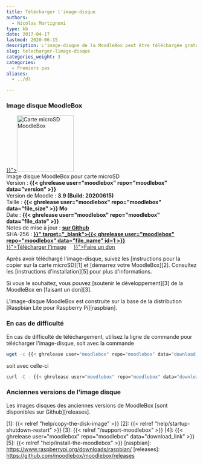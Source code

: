 ```yaml
---
title: Télécharger l'image-disque
authors:
  - Nicolas Martignoni
type: kb
date: 2017-04-17
lastmod: 2020-06-15
description: L'image-disque de la MoodleBox peut être téléchargée gratuitement et librement sur sur cette page.
slug: telecharger-limage-disque
categories_weight: 3
categories:
  - Premiers pas
aliases:
  - ../dl

---
```

### Image disque MoodleBox

<div class="downloads">
  <div class="image-icon">
    <a class="piwik_download" href="{{< ghrelease user="moodlebox" repo="moodlebox" data="download_link" >}}"><img alt="Carte microSD MoodleBox" src="/img/media/moodlebox-sdcard.png" width="150" height="150"></a>
  </div>
  <div class="image-info">
    <div class="image-description">
      Image disque MoodleBox pour carte microSD
    </div>
    <div class="image-details">
      Version : <strong>{{< ghrelease user="moodlebox" repo="moodlebox" data="version" >}}</strong>
    </div>
    <div class="image-details">
      Version de Moodle : <strong>3.9 (Build: 20200615)</strong>
    </div>
    <div class="image-details">
      Taille : <strong>{{< ghrelease user="moodlebox" repo="moodlebox" data="file_size" >}} Mo</strong>
    </div>
    <div class="image-details">
      Date : <strong>{{< ghrelease user="moodlebox" repo="moodlebox" data="file_date" >}}</strong>
    </div>
    <div class="image-details">
      Notes de mise à jour : <strong><a href="https://github.com/moodlebox/moodlebox/blob/master/CHANGELOG.md" target="_blank">sur Github</a></strong>
    </div>
    <div class="image-details">
      SHA-256 : <strong><a href="{{< ghrelease user="moodlebox" repo="moodlebox" data="download_link" id=1 >}}" target="_blank">{{< ghrelease user="moodlebox" repo="moodlebox" data="file_name" id=1 >}}</a></strong>
    </div>
    <div class="image-download-links">
      <a class="btn dl-zip piwik_download" href="{{< ghrelease user="moodlebox" repo="moodlebox" data="download_link" >}}"><i class="fa fa-download" aria-hidden="true"></i>Télécharger l'image</a>
      &nbsp;&nbsp;&nbsp;
      <a class="btn" href="{{< relref "/support-moodlebox" >}}"><i class="fa fa-heart" aria-hidden="true"></i>Faire un don</a>
    </div>
  </div>
</div>

Après avoir téléchargé l'image-disque, suivez les [instructions pour la copier sur la carte microSD][1] et [démarrez votre MoodleBox][2]. Consultez les [instructions d'installation][5] pour plus d'informations.

Si vous le souhaitez, vous pouvez [soutenir le développement][3] de la MoodleBox en [faisant un don][3].

L'image-disque MoodleBox est construite sur la base de la distribution [Raspbian Lite pour Raspberry Pi][raspbian].

### En cas de difficulté

En cas de difficulté de téléchargement, utilisez la ligne de commande pour télécharger l'image-disque, soit avec la commande

```bash
wget -c {{< ghrelease user="moodlebox" repo="moodlebox" data="download_link" >}}
```

soit avec celle-ci

```bash
curl -C - {{< ghrelease user="moodlebox" repo="moodlebox" data="download_link" >}}
```

### Anciennes versions de l'image disque

Les images disques des anciennes versions de MoodleBox [sont disponibles sur Github][releases].

 [1]: {{< relref "help/copy-the-disk-image" >}}
 [2]: {{< relref "help/startup-shutdown-restart" >}}
 [3]: {{< relref "/support-moodlebox" >}}
 [4]: {{< ghrelease user="moodlebox" repo="moodlebox" data="download_link" >}}
 [5]: {{< relref "help/install-the-moodlebox" >}}
 [raspbian]: https://www.raspberrypi.org/downloads/raspbian/
 [releases]: https://github.com/moodlebox/moodlebox/releases
